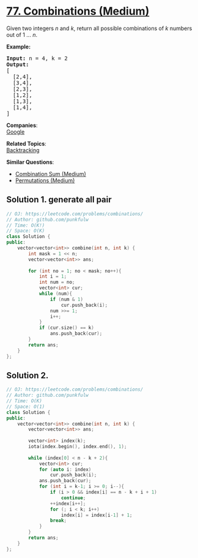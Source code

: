 # [77. Combinations (Medium)](https://leetcode.com/problems/combinations/)

<p>Given two integers <em>n</em> and <em>k</em>, return all possible combinations of <em>k</em> numbers out of 1 ... <em>n</em>.</p>

<p><strong>Example:</strong></p>

<pre><strong>Input:</strong>&nbsp;n = 4, k = 2
<strong>Output:</strong>
[
  [2,4],
  [3,4],
  [2,3],
  [1,2],
  [1,3],
  [1,4],
]
</pre>


**Companies**:  
[Google](https://leetcode.com/company/google)

**Related Topics**:  
[Backtracking](https://leetcode.com/tag/backtracking/)

**Similar Questions**:
* [Combination Sum (Medium)](https://leetcode.com/problems/combination-sum/)
* [Permutations (Medium)](https://leetcode.com/problems/permutations/)

## Solution 1. generate all pair

```cpp
// OJ: https://leetcode.com/problems/combinations/
// Author: github.com/punkfulw
// Time: O(K!)
// Space: O(K)
class Solution {
public:
    vector<vector<int>> combine(int n, int k) {
        int mask = 1 << n;
        vector<vector<int>> ans;
        
        for (int no = 1; no < mask; no++){
            int i = 1;
            int num = no;
            vector<int> cur;
            while (num){
                if (num & 1)
                    cur.push_back(i);
                num >>= 1;
                i++;
            }
            if (cur.size() == k)
                ans.push_back(cur);
        }
        return ans;
    }
};
```

## Solution 2. 

```cpp
// OJ: https://leetcode.com/problems/combinations/
// Author: github.com/punkfulw
// Time: O(K)
// Space: O(1)
class Solution {
public:
    vector<vector<int>> combine(int n, int k) {
        vector<vector<int>> ans;
        
        vector<int> index(k);
        iota(index.begin(), index.end(), 1);
        
        while (index[0] < n - k + 2){
            vector<int> cur;
            for (auto i: index)
                cur.push_back(i);
            ans.push_back(cur);
            for (int i = k-1; i >= 0; i--){
                if (i > 0 && index[i] == n - k + i + 1)
                    continue;
                ++index[i++];     
                for (; i < k; i++)
                    index[i] = index[i-1] + 1;
                break;
            }
        }
        return ans;
    }
};
```
